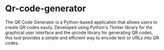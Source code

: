 # Qr-code-generator
The QR Code Generator is a Python-based application that allows users to create QR codes easily. Developed using Python's Tkinter library for the graphical user interface and the qrcode library for generating QR codes, this tool provides a simple and efficient way to encode text or URLs into QR codes.
